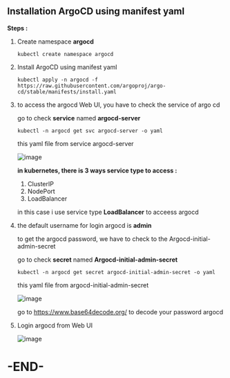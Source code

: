 ## Installation ArgoCD using manifest yaml

**Steps :**

1. Create namespace **argocd**
   ```
   kubectl create namespace argocd
   ```

2. Install ArgoCD using manifest yaml
   ```
   kubectl apply -n argocd -f https://raw.githubusercontent.com/argoproj/argo-cd/stable/manifests/install.yaml
   ```

3. to access the argocd Web UI, you have to check the service of argo cd

   go to check **service** named **argocd-server**
   ```
   kubectl -n argocd get svc argocd-server -o yaml
   ```
   this yaml file from service argocd-server

   ![image](https://github.com/fakhriyfasya/documentation/assets/67684999/07e40b3a-a531-4865-8a5f-49d7f2083f53)

   **in kubernetes, there is 3 ways service type to access :**
   1. ClusterIP
   2. NodePort
   3. LoadBalancer
  
   in this case i use service type **LoadBalancer** to acceess argocd

4. the default username for login argocd is **admin**

   to get the argocd password, we have to check to the Argocd-initial-admin-secret

   go to check **secret** named **Argocd-initial-admin-secret**

   ```
   kubectl -n argocd get secret argocd-initial-admin-secret -o yaml
   ```
   
   this yaml file from argocd-initial-admin-secret

   ![image](https://github.com/fakhriyfasya/documentation/assets/67684999/788138de-2ac5-4083-bdc2-be9fe3690585)

   go to https://www.base64decode.org/ to decode your password argocd

4. Login argocd from Web UI

   ![image](https://github.com/fakhriyfasya/documentation/assets/67684999/09e19fd4-a4ef-4170-8643-450891fb898e)

# -END-

